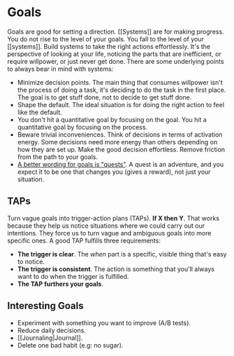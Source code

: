 # Goals

Goals are good for setting a direction. [[Systems]] are for making progress. You do not rise to the level of your goals. You fall to the level of your [[systems]]. Build systems to take the right actions effortlessly. It's the perspective of looking at your life, noticing the parts that are inefficient, or require willpower, or just never get done. There are some underlying points to always bear in mind with systems:

- Minimize decision points. The main thing that consumes willpower isn't the process of doing a task, it's deciding to do the task in the first place. The goal is to get stuff done, not to decide to get stuff done.
- Shape the default. The ideal situation is for doing the right action to feel like the default.
- You don't hit a quantitative goal by focusing on the goal. You hit a quantitative goal by focusing on the process.
- Beware trivial inconveniences. Think of decisions in terms of activation energy. Some decisions need more energy than others depending on how they are set up. Make the good decision effortless. Remove friction from the path to your goals.
- [A better wording for goals is "quests"](https://www.raptitude.com/2024/08/do-quests-not-goals/). A quest is an adventure, and you expect it to be one that changes you (gives a reward), not just your situation.

## TAPs

Turn vague goals into trigger-action plans (TAPs). **If X then Y**. That works because they help us notice situations where we could carry out our intentions. They force us to turn vague and ambiguous goals into more specific ones. A good TAP fulfills three requirements:

- **The trigger is clear**. The _when_ part is a specific, visible thing that's easy to notice.
- **The trigger is consistent**. The action is something that you'll always want to do when the trigger is fulfilled.
- **The TAP furthers your goals**.

## Interesting Goals

- Experiment with something you want to improve (A/B tests).
- Reduce daily decisions.
- [[Journaling|Journal]].
- Delete one bad habit (e.g: no sugar).
